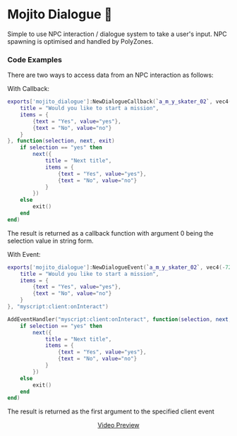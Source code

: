 # Mojito Dialogue 💬
Simple to use NPC interaction / dialogue system to take a user's input. NPC spawning is optimised and handled by PolyZones.

### Code Examples
There are two ways to access data from an NPC interaction as follows:

With Callback:
```lua
exports['mojito_dialogue']:NewDialogueCallback(`a_m_y_skater_02`, vec4(-727.74, -143.54, 36.36, 0.00), 20.0, {
    title = "Would you like to start a mission",
    items = {
        {text = "Yes", value="yes"},
        {text = "No", value="no"}
    }
}, function(selection, next, exit)
    if selection == "yes" then
        next({
            title = "Next title",
            items = {
                {text = "Yes", value="yes"},
                {text = "No", value="no"}
            }
        })
    else
        exit()
    end
end)
```
The result is returned as a callback function with argument 0 being the selection value in string form.

With Event:
```lua
exports['mojito_dialogue']:NewDialogueEvent(`a_m_y_skater_02`, vec4(-727.74, -143.54, 36.36, 0.00), 20.0, {
    title = "Would you like to start a mission",
    items = {
        {text = "Yes", value="yes"},
        {text = "No", value="no"}
    }
}, "myscript:client:onInteract")

AddEventHandler("myscript:client:onInteract", function(selection, next, exit)
    if selection == "yes" then
        next({
            title = "Next title",
            items = {
                {text = "Yes", value="yes"},
                {text = "No", value="no"}
            }
        })
    else
        exit()
    end
end)
```

The result is returned as the first argument to the specified client event

<p align="center">
    <a href="https://streamable.com/v4ekkm"> Video Preview </a>
</p>